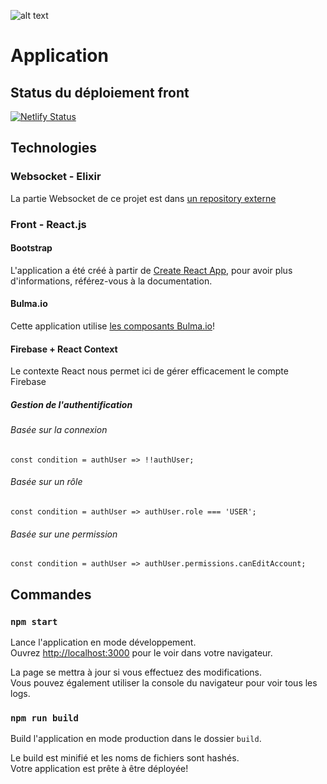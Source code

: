 ![alt text](http://licence-info.univ-lyon1.fr/img/Bandeau-dpt-info-v3.jpg "Bandeau Université Lyon 1 informatique")


# Application 
## Status du déploiement front
[![Netlify Status](https://api.netlify.com/api/v1/badges/069e35d6-a64b-4c8f-b5cb-480a29ec3e0b/deploy-status)](https://app.netlify.com/sites/react-demo-m1if/deploys)

## Technologies 
### Websocket - Elixir 
La partie Websocket de ce projet est dans [un repository externe](https://github.com/edouardmenayde/ws-counter)

### Front - React.js
#### Bootstrap
L'application a été créé à partir de [Create React App](https://github.com/facebook/create-react-app), pour avoir plus d'informations, référez-vous à la documentation.

#### Bulma.io
Cette application utilise [les composants Bulma.io](https://github.com/couds/react-bulma-components)!

#### Firebase + React Context
Le contexte React nous permet ici de gérer efficacement le compte Firebase 
##### Gestion de l'authentification
###### Basée sur la connexion
`const condition = authUser => !!authUser;`
###### Basée sur un rôle
`const condition = authUser => authUser.role === 'USER';`
###### Basée sur une permission
`const condition = authUser => authUser.permissions.canEditAccount;`

## Commandes
### `npm start`
Lance l'application en mode développement.<br />
Ouvrez [http://localhost:3000](http://localhost:3000) pour le voir dans votre navigateur.
    
La page se mettra à jour si vous effectuez des modifications.<br />
Vous pouvez également utiliser la console du navigateur pour voir tous les logs.

### `npm run build`
Build l'application en mode production dans le dossier `build`.<br />

Le build est minifié et les noms de fichiers sont hashés.<br />
Votre application est prête à être déployée!